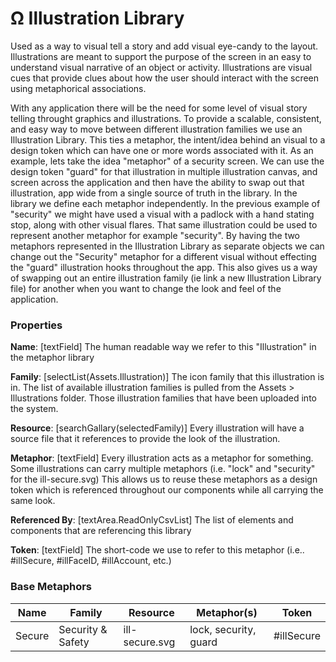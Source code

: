 # Ω Illustration Library

Used as a way to visual tell a story and add visual eye-candy to the layout. Illustrations are meant to support the purpose of the screen in an easy to understand visual narrative of an object or activity. Illustrations are visual cues that provide clues about how the user should interact with the screen using metaphorical associations.



With any application there will be the need for some level of visual story telling throught graphics and illustrations. To provide a scalable, consistent, and easy way to move between different illustration families we use an Illustration Library. This ties a metaphor, the intent/idea behind an visual to a design token which can have one or more words associated with it. As an example, lets take the idea "metaphor" of a security screen. We can use the design token "guard" for that illustration in multiple illustration canvas, and screen across the application and then have the ability to swap out that illustration, app wide from a single source of truth in the library. In the library we define each metaphor independently. In the previous example of "security" we might have used a visual with a padlock with a hand stating stop, along with other visual flares. That same illustration could be used to represent another metaphor for example "security". By having the two metaphors represented in the Illustration Library as separate objects we can change out the "Security" metaphor for a different visual without effecting the "guard" illustration hooks throughout the app. This also gives us a way of swapping out an entire illustration family (ie link a new Illustration Library file) for another when you want to change the look and feel of the application.

### Properties

**Name**: \[textField] The human readable way we refer to this "Illustration" in the metaphor library

**Family**: \[selectList(Assets.Illustration)] The icon family that this illustration is in. The list of available illustration families is pulled from the Assets > Illustrations folder. Those illustration families that have been uploaded into the system.

**Resource**: \[searchGallary(selectedFamily)] Every illustration will have a source file that it references to provide the look of the illustration.

**Metaphor**: \[textField] Every illustration acts as a metaphor for something. Some illustrations can carry multiple metaphors (i.e. "lock" and "security" for the ill-secure.svg) This allows us to reuse these metaphors as a design token which is referenced throughout our components while all carrying the same look.

**Referenced By**: \[textArea.ReadOnlyCsvList] The list of elements and components that are referencing this library

**Token**: \[textField] The short-code we use to refer to this metaphor (i.e.. #illSecure, #illFaceID, #illAccount, etc.)

### Base Metaphors

| **Name** | **Family**        | **Resource**   | **Metaphor(s)**       | **Token**  |
| -------- | ----------------- | -------------- | --------------------- | ---------- |
| Secure   | Security & Safety | ill-secure.svg | lock, security, guard | #illSecure |
